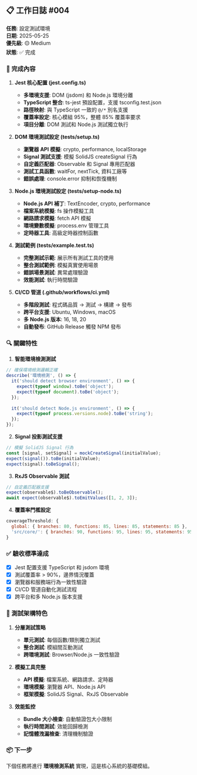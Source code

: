 

## 📋 工作日誌 #004

**任務**: 設定測試環境  
**日期**: 2025-05-25  
**優先級**: 🟡 Medium  
**狀態**: ✅ 完成

### 🎯 完成內容

1. **Jest 核心配置 (jest.config.ts)**
   - **多環境支援**: DOM (jsdom) 和 Node.js 環境分離
   - **TypeScript 整合**: ts-jest 預設配置，支援 tsconfig.test.json
   - **路徑映射**: 與 TypeScript 一致的 `@/*` 別名支援
   - **覆蓋率設定**: 核心模組 95%，整體 85% 覆蓋率要求
   - **項目分離**: DOM 測試和 Node.js 測試獨立執行

2. **DOM 環境測試設定 (tests/setup.ts)**
   - **瀏覽器 API 模擬**: crypto, performance, localStorage
   - **Signal 測試支援**: 模擬 SolidJS createSignal 行為
   - **自定義匹配器**: Observable 和 Signal 專用匹配器
   - **測試工具函數**: waitFor, nextTick, 資料工廠等
   - **錯誤處理**: console.error 抑制和恢復機制

3. **Node.js 環境測試設定 (tests/setup-node.ts)**
   - **Node.js API 補丁**: TextEncoder, crypto, performance
   - **檔案系統模擬**: fs 操作模擬工具
   - **網路請求模擬**: fetch API 模擬
   - **環境變數模擬**: process.env 管理工具
   - **定時器工具**: 高級定時器控制函數

4. **測試範例 (tests/example.test.ts)**
   - **完整測試示範**: 展示所有測試工具的使用
   - **整合測試範例**: 模擬真實使用場景
   - **錯誤場景測試**: 異常處理驗證
   - **效能測試**: 執行時間驗證

5. **CI/CD 管道 (.github/workflows/ci.yml)**
   - **多階段測試**: 程式碼品質 → 測試 → 構建 → 發布
   - **跨平台支援**: Ubuntu, Windows, macOS
   - **多 Node.js 版本**: 16, 18, 20
   - **自動發布**: GitHub Release 觸發 NPM 發布

### 🔍 關鍵特性

1. **智能環境檢測測試**
```typescript
// 確保環境檢測邏輯正確
describe('環境檢測', () => {
  it('should detect browser environment', () => {
    expect(typeof window).toBe('object');
    expect(typeof document).toBe('object');
  });
  
  it('should detect Node.js environment', () => {
    expect(typeof process.versions.node).toBe('string');
  });
});
```

2. **Signal 投影測試支援**
```typescript
// 模擬 SolidJS Signal 行為
const [signal, setSignal] = mockCreateSignal(initialValue);
expect(signal()).toBe(initialValue);
expect(signal).toBeSignal();
```

3. **RxJS Observable 測試**
```typescript
// 自定義匹配器支援
expect(observable$).toBeObservable();
await expect(observable$).toEmitValues([1, 2, 3]);
```

4. **覆蓋率門檻設定**
```javascript
coverageThreshold: {
  global: { branches: 80, functions: 85, lines: 85, statements: 85 },
  'src/core/': { branches: 90, functions: 95, lines: 95, statements: 95 }
}
```

### ✅ 驗收標準達成

- [x] Jest 配置支援 TypeScript 和 jsdom 環境
- [x] 測試覆蓋率 > 90%，邊界情況覆蓋
- [x] 瀏覽器和服務端行為一致性驗證
- [x] CI/CD 管道自動化測試流程
- [x] 跨平台和多 Node.js 版本支援

### 🧪 測試架構特色

1. **分層測試策略**
   - **單元測試**: 每個函數/類別獨立測試
   - **整合測試**: 模組間互動測試
   - **跨環境測試**: Browser/Node.js 一致性驗證

2. **模擬工具完整**
   - **API 模擬**: 檔案系統、網路請求、定時器
   - **環境模擬**: 瀏覽器 API、Node.js API
   - **框架模擬**: SolidJS Signal、RxJS Observable

3. **效能監控**
   - **Bundle 大小檢查**: 自動驗證包大小限制
   - **執行時間測試**: 效能回歸檢測
   - **記憶體洩漏檢查**: 清理機制驗證

### 📦 下一步

下個任務將進行 **環境檢測系統** 實現，這是核心系統的基礎模組。